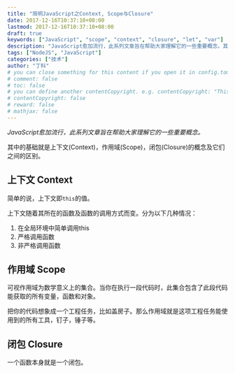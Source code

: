 ```yaml
---
title: "简明JavaScript之Context, Scope与Closure"
date: 2017-12-16T10:37:10+08:00
lastmod: 2017-12-16T10:37:10+08:00
draft: true
keywords: ["JavaScript", "scope", "context", "closure", "let", "var"]
description: "JavaScript愈加流行，此系列文章旨在帮助大家理解它的一些重要概念。其中的基础就是作用域(Scope), 上下文(Context), 闭包(Closure)的概念及它们之间的区别。"
tags: ["NodeJS", "JavaScript"]
categories: ["技术"]
author: "丁科"
# you can close something for this content if you open it in config.toml.
# comment: false
# toc: false
# you can define another contentCopyright. e.g. contentCopyright: "This is an another copyright."
# contentCopyright: false
# reward: false
# mathjax: false
---
```


*JavaScript愈加流行，此系列文章旨在帮助大家理解它的一些重要概念。*

其中的基础就是上下文(Context)，作用域(Scope)，闭包(Closure)的概念及它们之间的区别。

<!--more-->

## 上下文 Context

简单的说，上下文即```this```的值。

上下文随着其所在的函数及函数的调用方式而变。分为以下几种情况：

1. 在全局环境中简单调用this
2. 严格调用函数
3. 非严格调用函数

## 作用域 Scope

可视作用域为数学意义上的集合。当你在执行一段代码时，此集合包含了此段代码能获取的所有变量，函数和对象。

把你的代码想象成一个工程任务，比如盖房子。那么作用域就是这项工程任务能使用到的所有工具，钉子，锤子等。

## 闭包 Closure

一个函数本身就是一个闭包。
